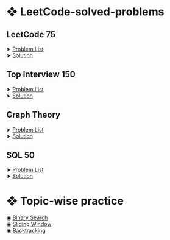 # ❖ LeetCode-solved-problems

## LeetCode 75
  ➤ [Problem List](https://leetcode.com/studyplan/leetcode-75/)\
  ➤ [Solution](https://github.com/ImtiajEmon/LeetCode-solved-problems/tree/main/LeetCode%2075)

## Top Interview 150
  ➤ [Problem List](https://leetcode.com/studyplan/top-interview-150/)\
  ➤ [Solution](https://github.com/ImtiajEmon/LeetCode-solved-problems/tree/main/Top%20Interview%20150)

## Graph Theory
  ➤ [Problem List](https://leetcode.com/studyplan/graph-theory/)\
  ➤ [Solution](https://github.com/ImtiajEmon/LeetCode-solved-problems/tree/main/Graph%20Theory)

## SQL 50
  ➤ [Problem List](https://leetcode.com/studyplan/top-sql-50/)\
  ➤ [Solution](https://github.com/ImtiajEmon/LeetCode-solved-problems/tree/main/SQL%2050)

  

# ❖ Topic-wise practice

  ◉ [Binary Search]()     
  ◉ [Sliding Window]()    
  ◉ [Backtracking](https://github.com/ImtiajEmon/LeetCode-solved-problems/tree/main/Backtracking) 

